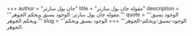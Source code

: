 +++
author = "جان بول سارتر"
title = "مقولة جان بول سارتر"
description = '''مقولة جان بول سارتر: الوجود يسبق ويحكم الجوهر.'''
quote = '''الوجود يسبق ويحكم الجوهر.'''
slug = '''الوجود-يسبق-ويحكم-الجوهر'''
+++
الوجود يسبق ويحكم الجوهر.

